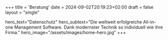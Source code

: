 +++
title = 'Beratung'
date = 2024-09-02T20:19:23+02:00
draft = false
layout = "single"

hero_text="Datenschutz"
hero_subtext="Die weltweit erfolgreiche All-in-one Management Software. Dank modernster Technik so individuell wie ihre Firma."
hero_image="/assets/images/home-hero.jpg"
+++
